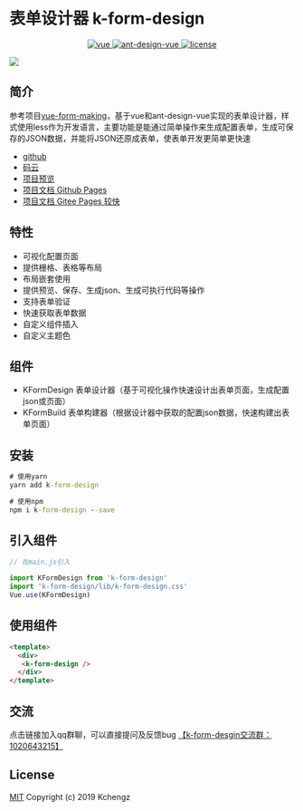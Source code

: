 # 表单设计器 k-form-design

<p align="center">
  <a href="https://github.com/vuejs/vue">
    <img src="https://img.shields.io/badge/vue-2.6.10-brightgreen.svg" alt="vue">
  </a>
  <a href="https://github.com/vueComponent/ant-design-vue">
    <img src="https://img.shields.io/badge/Ant%20Design%20Vue-1.5.1-blue" alt="ant-design-vue">
  </a>
  <a href="https://github.com/Kchengz/k-form-design/blob/master/LICENSE">
    <img src="https://img.shields.io/github/license/mashape/apistatus.svg" alt="license">
  </a>
</p>

![](http://cdn.kcz66.com/demo.gif)

## 简介

参考项目[vue-form-making](https://github.com/GavinZhuLei/vue-form-making)，基于vue和ant-design-vue实现的表单设计器，样式使用less作为开发语言，主要功能是能通过简单操作来生成配置表单，生成可保存的JSON数据，并能将JSON还原成表单，使表单开发更简单更快速

- [github](https://github.com/Kchengz/k-form-design)
- [码云](https://gitee.com/kcz66/k-form-design)
- [项目预览](http://cdn.kcz66.com/k-form-design.html)
- [项目文档 Github Pages](https://kchengz.github.io/k-form-design/)
- [项目文档 Gitee Pages 较快](http://kcz66.gitee.io/k-form-design/#/)

## 特性
- 可视化配置页面
- 提供栅格、表格等布局
- 布局嵌套使用
- 提供预览、保存、生成json、生成可执行代码等操作
- 支持表单验证
- 快速获取表单数据
- 自定义组件插入
- 自定义主题色

## 组件
- KFormDesign 表单设计器（基于可视化操作快速设计出表单页面，生成配置json或页面）
- KFormBuild 表单构建器（根据设计器中获取的配置json数据，快速构建出表单页面）



## 安装
```cmd
# 使用yarn 
yarn add k-form-design

# 使用npm 
npm i k-form-design --save
```

## 引入组件
``` javascript
// 在main.js引入

import KFormDesign from 'k-form-design'
import 'k-form-design/lib/k-form-design.css'
Vue.use(KFormDesign)
```

## 使用组件
``` html
<template>
  <div>
   <k-form-design />
  </div>
</template>
```

## 交流
点击链接加入qq群聊，可以直接提问及反馈bug
[【k-form-desgin交流群：1020643215】](https://jq.qq.com/?_wv=1027&k=5BeoFAr)

License
---
[MIT](https://github.com/Kchengz/k-form-design/blob/master/LICENSE)
Copyright (c) 2019 Kchengz

